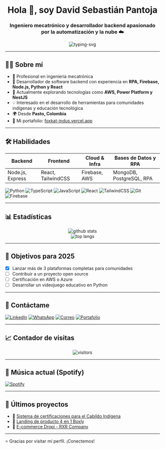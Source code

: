 <h1 align="center">Hola 👋, soy David Sebastián Pantoja</h1>
<h3 align="center">Ingeniero mecatrónico y desarrollador backend apasionado por la automatización y la nube ☁️</h3>

<p align="center">
  <img src="https://readme-typing-svg.herokuapp.com?font=Fira+Code&size=22&pause=1000&color=35F7C8&center=true&vCenter=true&multiline=true&width=700&lines=Full+Stack+Developer;RPA+%7C+Backend+%7C+Cloud+%7C+Automatizaci%C3%B3n;Apasionado+por+la+tecnolog%C3%ADa+y+el+c%C3%B3digo+limpio" alt="typing-svg" />

</p>


---

## 🧑‍💻 Sobre mí

- 💼 Profesional en ingeniería mecatrónica  
- 🔁 Desarrollador de software backend con experiencia en **RPA, Firebase, Node.js, Python y React**  
- 🌱 Actualmente explorando tecnologías como **AWS, Power Platform y NestJS**
- 💡 Interesado en el desarrollo de herramientas para comunidades indígenas y educación tecnológica
- 🌍 Desde **Pasto, Colombia**
- 🧩 Mi portafolio: [foxkat-indus.vercel.app](https://foxkat-indus.vercel.app/)

---

## 🛠️ Habilidades

| Backend              | Frontend           | Cloud & Infra       | Bases de Datos y RPA |
|----------------------|--------------------|----------------------|------------------------|
| Node.js, Express     | React, TailwindCSS | Firebase, AWS        | MongoDB, PostgreSQL, RPA |

![Python](https://img.shields.io/badge/-Python-3776AB?style=flat&logo=python&logoColor=white)
![TypeScript](https://img.shields.io/badge/-TypeScript-3178C6?style=flat&logo=typescript&logoColor=white)
![JavaScript](https://img.shields.io/badge/-JavaScript-F7DF1E?style=flat&logo=javascript&logoColor=black)
![React](https://img.shields.io/badge/-React-61DAFB?style=flat&logo=react&logoColor=white)
![TailwindCSS](https://img.shields.io/badge/-TailwindCSS-38B2AC?style=flat&logo=tailwind-css&logoColor=white)
![Git](https://img.shields.io/badge/-Git-F05032?style=flat&logo=git&logoColor=white)
![Firebase](https://img.shields.io/badge/-Firebase-FFCA28?style=flat&logo=firebase&logoColor=white)

---

## 📊 Estadísticas

<p align="center">
  <img src="https://github-readme-stats.vercel.app/api?username=foxkat-indus&show_icons=true&theme=github_dark" alt="github stats" />
  <br/>
  <img src="https://github-readme-stats.vercel.app/api/top-langs/?username=foxkat-indus&layout=compact&theme=github_dark" alt="top langs" />
</p>

---

## 🎯 Objetivos para 2025

- [x] Lanzar más de 3 plataformas completas para comunidades
- [ ] Contribuir a un proyecto open source
- [ ] Certificación en AWS o Azure
- [ ] Desarrollar un videojuego educativo en Python

---

## 🔗 Contáctame

[![LinkedIn](https://img.shields.io/badge/-LinkedIn-0077B5?style=flat&logo=linkedin&logoColor=white)](https://www.linkedin.com/in/sebastian-pantoja/)
[![WhatsApp](https://img.shields.io/badge/-WhatsApp-25D366?style=flat&logo=whatsapp&logoColor=white)](https://wa.me/c/573113017303)
[![Correo](https://img.shields.io/badge/-Email-D14836?style=flat&logo=gmail&logoColor=white)](mailto:sebastiapantojachaves@gmail.com)
[![Portafolio](https://img.shields.io/badge/-Portafolio-black?style=flat&logo=vercel&logoColor=white)](https://foxkat-indus.vercel.app/)

---

## 📈 Contador de visitas

<p align="center">
  <img src="https://komarev.com/ghpvc/?username=foxkat-indus&label=Profile+Views&color=0e75b6&style=flat" alt="visitors" />
</p>

---

## 🎵 Música actual (Spotify)

<!-- ¡Esto es opcional! Necesita conexión con Spotify (mediante GitHub Actions + API) -->
<!-- Requiere configurar token personalizado -->
<!-- Puedes quitar esta sección si no usas Spotify -->

[![Spotify](https://spotify-now-playing-jade.vercel.app/api/spotify)](https://open.spotify.com/user/spotify)

---

## 🧩 Últimos proyectos

- 🔐 [Sistema de certificaciones para el Cabildo Indígena](https://foxkat-indus.vercel.app/)
- 🛒 [Landing de producto 4 en 1 Boxly](https://foxkat-indus.vercel.app/)
- 👟 [E-commerce Dropi - RXR Company](https://foxkat-indus.vercel.app/)

---

⭐ Gracias por visitar mi perfil. ¡Conectemos!

